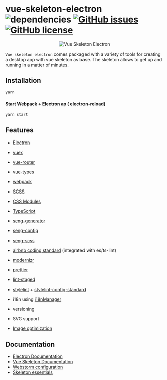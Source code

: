 # vue-skeleton-electron ![dependencies](https://img.shields.io/david/nossienl/vue-skeleton-electron.svg?style=flat-square) [![GitHub issues](https://img.shields.io/github/issues/nossienl/vue-skeleton-electron.svg?style=flat-square)](https://github.com/nossienl/vue-skeleton-electron/issues) [![GitHub license](https://img.shields.io/badge/license-MIT-blue.svg?style=flat-square)](https://raw.githubusercontent.com/nossienl/vue-skeleton-electron/master/LICENSE)

<p align="center">
    <img src="http://nossie.nl/github/vue-electron.png" alt="Vue Skeleton Electron" />
</p>

`Vue skeleton electron` comes packaged with a variety of tools for creating a desktop app with vue skeleton as base. 
The skeleton allows to get up and running in a matter of minutes.

## Installation

```sh
yarn
```

#### Start Webpack + Electron ap ( electron-reload)
```sh
yarn start
```


## Features
* [Electron](https://github.com/electron)

* [vuex](https://github.com/vuejs/vuex)
* [vue-router](https://github.com/vuejs/vue-router)
* [vue-types](https://github.com/dwightjack/vue-types)
* [webpack](https://github.com/webpack/webpack)
* [SCSS](https://github.com/sass/sass)
* [CSS Modules](https://github.com/css-modules/css-modules)
* [TypeScript](https://github.com/Microsoft/TypeScript)
* [seng-generator](https://github.com/mediamonks/seng-generator)
* [seng-config](https://github.com/mediamonks/seng-config)
* [seng-scss](https://github.com/mediamonks/seng-scss)
* [airbnb coding standard](https://github.com/airbnb/javascript) (integrated with es/ts-lint)
* [modernizr](https://github.com/Modernizr/Modernizr)
* [prettier](https://prettier.io/)
* [lint-staged](https://github.com/okonet/lint-staged)
* [stylelint](https://github.com/stylelint/stylelint) + [stylelint-config-standard](https://github.com/stylelint/stylelint-config-standard)
* i18n using [i18nManager](https://github.com/MatteoGabriele/vue-i18n-manager)
* versioning
* SVG support
* [Image optimization](https://github.com/Klathmon/imagemin-webpack-plugin)

## Documentation
* [Electron Documentation](https://electronjs.org/docs)
* [Vue Skeleton Documentation](https://github.com/hjeti/vue-skeleton/wiki/Documentation)
* [Webstorm configuration](https://github.com/hjeti/vue-skeleton/wiki/Webstorm-configuration)
* [Skeleton essentials](https://github.com/hjeti/vue-skeleton/wiki/Vue-skeleton-essentials)
